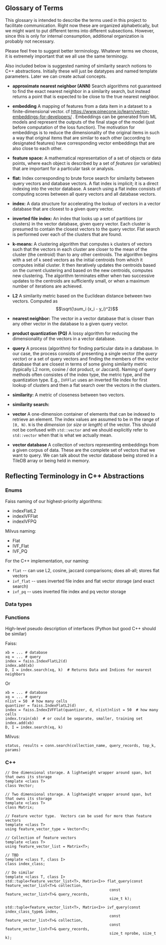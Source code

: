 ## Glossary of Terms

This glossary is intended to describe the terms used in this project to facilitate communication.  Right now these are organized alphabetically, but we might want to put different terms into different subsections.  However, since this is only for internal consumption, additional organization is probably not necessary.

Please feel free to suggest better terminology.  Whatever terms we choose, it is extremely important that we all use the same terminogy.

Also included below is suggested naming of similarity search notions to C++ abstractions.  Initially these will just be datatypes and named template parameters.  Later we can create actual concepts.

* **approximate nearest neighbor (ANN)** Search algorithms not guaranteed to find the exact nearest neighbor in a similarity search, but instead returns a point that is expected to be close to the true nearest neighbor.

* **embedding** A mapping of features from a data item in a dataset to a finite-dimensional vector.  cf https://www.pinecone.io/learn/vector-embeddings-for-developers/ .  Embeddings can be generated from ML models and represent the outputs of the final stage of the model (just before computation of the loss function).  The motivation for embeddings is to reduce the dimensionality of the original items in such a way that original items that are similar to each other (according to designated features) have corresponding vector embeddings that are also close to each other.

* **feature space:** A mathematical representation of a set of objects or data points, where each object is described by a set of *features* (or variables) that are important for a particular task or analysis.

* **flat:** Index corresponding to brute force search for similarity between query vectors and database vectors. A flat index is implicit; it is a direct indexing into the vector database. A search using a flat index consists of computing scores between all query vectors and all database vectors. 
 
* **index:** A data structure for accelerating the lookup of vectors in a vector database that are closest to a given query vector.

* **inverted file index:** An index that looks up a set of partitions (or clusters) in the vector database, given query vector.  Each cluster is presumed to contain the closest vectors to the query vector.  Flat search is performed over each of the clusters that are found.   

* **k-means:**  A clustering algorithm that computes `k` clusters of vectors such that the vectors in each cluster are closer to the mean of the cluster (the centroid) than to any other centroids.  The algorithm begins with a set of `k` seed vectors as the initial centroids from which it computes initial cluster.  It then iteratively updates the centroids based on the current clustering and based on the new centroids, computes new clustering.  The algorithm terminates either when two successive updates to the centroids are sufficiently small, or when a maximum number of iterations are achieved.

* **L2** A similarity metric based on the Euclidean distance between two vectors.  Computed as $$\sqrt{\sum_i (x_i - y_i)^2}$$ 

* **nearest neighbor:**  The vector in a vector database that is closer than any other vector in the database to a given query vector. 

* **product quantization (PQ)** A lossy algorithm for reducing the dimensionality of the vectors in a vector database.

* **query** A process (algorithm) for finding particular data in a database.  In our case, the process consists of presenting a single vector (the *query vector*) or a set of query vectors and finding the members of the vector database that are closest in terms of some giving similarity metric (typically L2 norm, cosine / dot product, or Jaccard).  Naming of query methods often consistes of the index type, the metric type, and the quantization type.  E.g., `IVFFlat` uses an inverted file index for first lookup of clusters and then a flat search over the vectors in the clusters.

* **similarity:** A metric of closeness between two vectors.

* **similarity search:**

* **vector** A one-dimension container of elements that can be indexed to retrieve an element.  The index values are assumed to be in the range of `[0, N)`.  `N` is the *dimension* (or *size* or *length*) of the vector.  This should not be confused with `std::vector` and we should explicitly refer to `std::vector` when that is what we actually mean.

* **vector database** A collection of vectors representing embeddings from a given corpus of data.  These are the complete set of vectors that we want to query.  We can talk about the vector database being stored in a TileDB array or being held in memory.  

## Reflecting Terminology in C++ Abstractions

### Enums

Faiss naming of our highest-priority algorithms: 
*  indexFlatL2
*  indexIVFFlat
*  indexIVFPQ

Milvus naming:
* Flat
* IVF_Flat
* IVF_PQ


For the C++ implementation, our naming:
* `flat` -- can use L2, cosine, jaccard comparisons; does all-all; stores flat vectors
* `ivf_flat` -- uses inverted file index and flat vector storage (and exact search)
* `ivf_pq` -- uses inverted file index and pq vector storage

### Data types

### Functions

High-level pseudo description of interfaces (Python but good C++ should be similar)

Faiss:
```
xb = ... # database
xq = ... # query
index = faiss.IndexFlatL2(d)
index.add(xb)
D, I = index.search(xq, k)  # Returns Data and Indices for nearest neighbors
```

Or

```
xb = ... # database
xq = ... # query
nlist = 50  # how many cells
quantizer = faiss.IndexFlatL2(d)
index = faiss.IndexIVFFlat(quantizer, d, nlist)nlist = 50  # how many cells
index.train(xb)  # or could be separate, smaller, training set
index.add(xb)
D, I = index.search(xq, k)
```

Milvus:

```
status, results = conn.search(collection_name, query_records, top_k, params)
```


### C++

```
// One dimensional storage. A lightweight wrapper around span, but that owns its storage 
template <class T>
class Vector;

// Two dimensional storage. A lightweight wrapper around span, but that owns its storage 
template <class T>
class Matrix;

// Feature vector type.  Vectors can be used for more than feature vectors
template <class T>
using feature_vector_type = Vector<T>;   

// Collection of feature vectors
template <class T>
using feature_vector_list = Matrix<T>;   

// TBD
template <class T, class I>
class index_class;

// Do similar
template <class T, class I>
std::tuple<feature_vector_list<T>, Matrix<I>> flat_query(const feature_vector_list<T>& collection, 
                                               const feature_vector_list<T>& query_records,
                                               size_t k); 

std::tuple<feature_vector_list<T>, Matrix<I>> ivf_query(const index_class_type& index,
                                               const feature_vector_list<T>& collection, 
                                               const feature_vector_list<T>& query_records,
                                               size_t nprobe, size_t k); 
```

